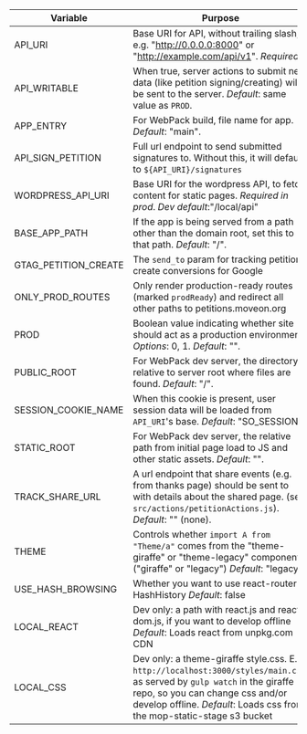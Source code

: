 Variable                          | Purpose
----------------------------------|----------------------------------
API_URI                           | Base URI for API, without trailing slash, e.g. "http://0.0.0.0:8000" or "http://example.com/api/v1". _Required_.
API_WRITABLE                      | When true, server actions to submit new data (like petition signing/creating) will be sent to the server. _Default_: same value as `PROD`.
APP_ENTRY                         | For WebPack build, file name for app. _Default_: "main".
API_SIGN_PETITION                 | Full url endpoint to send submitted signatures to.  Without this, it will default to `${API_URI}/signatures`
WORDPRESS_API_URI                 | Base URI for the wordpress API, to fetch content for static pages. _Required in prod_. _Dev default_:"/local/api"
BASE_APP_PATH                     | If the app is being served from a path other than the domain root, set this to that path. _Default_: "/".
GTAG_PETITION_CREATE              | The `send_to` param for tracking petition create conversions for Google
ONLY_PROD_ROUTES                  | Only render production-ready routes (marked `prodReady`) and redirect all other paths to petitions.moveon.org
PROD                              | Boolean value indicating whether site should act as a production environment. _Options_: 0, 1. _Default_: "".
PUBLIC_ROOT                       | For WebPack dev server, the directory relative to server root where files are found. _Default_: "/".
SESSION_COOKIE_NAME               | When this cookie is present, user session data will be loaded from `API_URI`'s base. _Default_: "SO_SESSION".
STATIC_ROOT                       | For WebPack dev server, the relative path from initial page load to JS and other static assets. _Default_: "".
TRACK_SHARE_URL                   | A url endpoint that share events (e.g. from thanks page) should be sent to with details about the shared page.  (see `src/actions/petitionActions.js`). _Default_: "" (none).
THEME                             | Controls whether `import A from "Theme/a"` comes from the "theme-giraffe" or "theme-legacy" components. ("giraffe" or "legacy") _Default_: "legacy"
USE_HASH_BROWSING                 | Whether you want to use react-router HashHistory _Default_: false
LOCAL_REACT                       | Dev only: a path with react.js and react-dom.js, if you want to develop offline _Default_: Loads react from unpkg.com CDN
LOCAL_CSS                         | Dev only: a theme-giraffe style.css. E.g. `http://localhost:3000/styles/main.css`, as served by `gulp watch` in the giraffe repo, so you can change css and/or develop offline. _Default_: Loads css from the mop-static-stage s3 bucket
